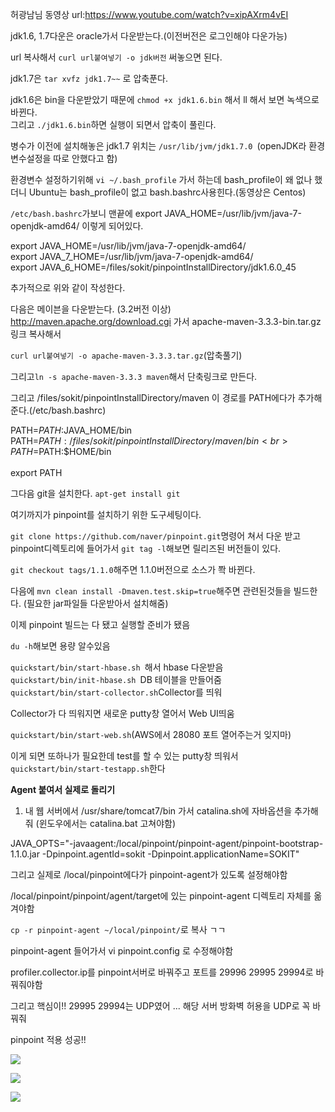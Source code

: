 허광남님 동영상 url:https://www.youtube.com/watch?v=xipAXrm4vEI

jdk1.6, 1.7다운은 oracle가서 다운받는다.(이전버전은 로그인해야 다운가능) 

url 복사해서 ```curl url붙여넣기 -o jdk버전``` 써놓으면 된다.

jdk1.7은 ```tar xvfz jdk1.7~~``` 로 압축푼다.

jdk1.6은 bin을 다운받았기 때문에 ```chmod +x jdk1.6.bin``` 해서 ll 해서 보면 녹색으로 바뀐다.<br> 그리고 ``` ./jdk1.6.bin ```하면 실행이 되면서 압축이 풀린다.

병수가 이전에 설치해놓은 jdk1.7 위치는 ```/usr/lib/jvm/jdk1.7.0 ```(openJDK라 환경변수설정을 따로 안했다고 함) 

환경변수 설정하기위해 ``` vi ~/.bash_profile ``` 가서 하는데 bash_profile이 왜 없나 했더니 Ubuntu는 bash_profile이 없고 bash.bashrc사용힌다.(동영상은 Centos) 

``` /etc/bash.bashrc ```가보니 맨끝에 export JAVA_HOME=/usr/lib/jvm/java-7-openjdk-amd64/  이렇게 되어있다. 

export JAVA_HOME=/usr/lib/jvm/java-7-openjdk-amd64/ <br>
export JAVA_7_HOME=/usr/lib/jvm/java-7-openjdk-amd64/<br>
export JAVA_6_HOME=/files/sokit/pinpointInstallDirectory/jdk1.6.0_45<br>

추가적으로 위와 같이 작성한다.

다음은 메이븐을 다운받는다. (3.2버전 이상)
http://maven.apache.org/download.cgi 가서  apache-maven-3.3.3-bin.tar.gz 링크 복사해서 

``` curl url붙여넣기 -o apache-maven-3.3.3.tar.gz ```(압축풀기) 

그리고``` ln -s apache-maven-3.3.3 maven ```해서 단축링크로 만든다.

그리고 /files/sokit/pinpointInstallDirectory/maven 이 경로를 PATH에다가 추가해준다.(/etc/bash.bashrc)

PATH=$PATH:$JAVA_HOME/bin<br>
PATH=$PATH:/files/sokit/pinpointInstallDirectory/maven/bin<br>
PATH=$PATH:$HOME/bin<br>
<br>
export PATH<br>

그다음 git을 설치한다. ``` apt-get install git ```

여기까지가 pinpoint를 설치하기 위한 도구세팅이다. 

``` git clone https://github.com/naver/pinpoint.git ```명령어 쳐서 다운 받고 pinpoint디렉토리에 들어가서 ``` git tag -l ```해보면 릴리즈된 버전들이 있다. 

``` git checkout tags/1.1.0 ```해주면 1.1.0버전으로 소스가 쫙 바뀐다.

다음에 ``` mvn clean install -Dmaven.test.skip=true ```해주면 관련된것들을 빌드한다. (필요한 jar파일들 다운받아서 설치해줌) 

이제 pinpoint 빌드는 다 됐고 실행할 준비가 됐음 

``` du -h ```해보면 용량 알수있음 

``` quickstart/bin/start-hbase.sh  ```해서 hbase 다운받음 <br>
``` quickstart/bin/init-hbase.sh  ```DB 테이블을 만들어줌 <br>
``` quickstart/bin/start-collector.sh ```Collector를 띄워 <br>

Collector가 다 띄워지면 새로운 putty창 열어서 Web UI띄움 

``` quickstart/bin/start-web.sh ```(AWS에서 28080 포트 열어주는거 잊지마) 

이게 되면 또하나가 필요한데 test를 할 수 있는 putty창 띄워서
``` quickstart/bin/start-testapp.sh ```한다 

**Agent 붙여서 실제로 돌리기** 

1. 내 웹 서버에서 /usr/share/tomcat7/bin 가서 catalina.sh에 자바옵션을 추가해줘 (윈도우에서는 catalina.bat 고쳐야함)

JAVA_OPTS="-javaagent:/local/pinpoint/pinpoint-agent/pinpoint-bootstrap-1.1.0.jar -Dpinpoint.agentId=sokit -Dpinpoint.applicationName=SOKIT" 

그리고 실제로 /local/pinpoint에다가 pinpoint-agent가 있도록 설정해야함 

/local/pinpoint/pinpoint/agent/target에 있는 pinpoint-agent 디렉토리 자체를 옮겨야함

``` cp -r pinpoint-agent ~/local/pinpoint/ ```로 복사 ㄱㄱ 

pinpoint-agent 들어가서 vi pinpoint.config 로 수정해야함 

profiler.collector.ip를 pinpoint서버로 바꿔주고 
포트를 29996 29995 29994로 바꿔줘야함 

그리고 핵심이!! 29995 29994는 UDP였어 ... 해당 서버 방화벽 허용을 UDP로 꼭 바꿔줘 

pinpoint 적용 성공!! <br>

![](pinpoint1.PNG)

![](pinpoint2.PNG)

![](pinpoint3.PNG)

